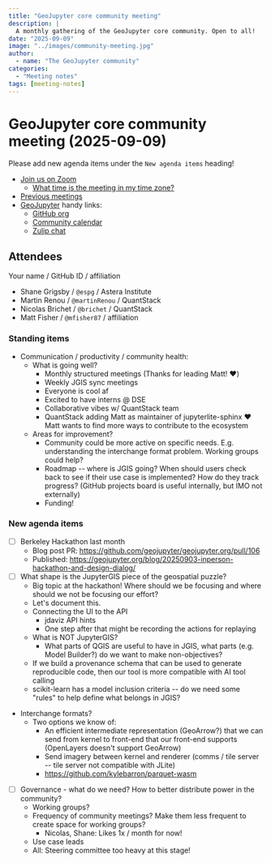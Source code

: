 ```yaml
---
title: "GeoJupyter core community meeting"
description: |
  A monthly gathering of the GeoJupyter core community. Open to all!
date: "2025-09-09"
image: "../images/community-meeting.jpg"
author:
  - name: "The GeoJupyter community"
categories:
  - "Meeting notes"
tags: [meeting-notes]
---
```


# GeoJupyter core community meeting (2025-09-09)

Please add new agenda items under the `New agenda items` heading!

- [Join us on Zoom](https://berkeley.zoom.us/j/99659397059?pwd=519zZJlcAa1TCyJWRYyYbaYDfuaXNo.1)
  - [What time is the meeting in my time zone?](https://dateful.com/convert/utc?t=3pm)
- [Previous meetings](https://compass.geojupyter.org/meeting-notes/)
- [GeoJupyter](https://geojupyter.org) handy links:
  - [GitHub org](https://github.com/geojupyter)
  - [Community calendar](https://geojupyter.org/calendar.html)
  - [Zulip chat](https://jupyter.zulipchat.com/#narrow/channel/471314-geojupyter)


## Attendees

Your name / GitHub ID / affiliation

* Shane Grigsby / `@espg` / Astera Institute
* Martin Renou / `@martinRenou` / QuantStack
* Nicolas Brichet / `@brichet` / QuantStack
* Matt Fisher / `@mfisher87` / affiliation


### Standing items

- Communication / productivity / community health:
    - What is going well?
        - Monthly structured meetings (Thanks for leading Matt! :heart:)
        - Weekly JGIS sync meetings
        - Everyone is cool af
        - Excited to have interns @ DSE
        - Collaborative vibes w/ QuantStack team
        - QuantStack adding Matt as maintainer of jupyterlite-sphinx :heart: Matt wants to find more ways to contribute to the ecosystem
    - Areas for improvement?
        - Community could be more active on specific needs. E.g. understanding the interchange format problem. Working groups could help?
        - Roadmap -- where is JGIS going? When should users check back to see if their use case is implemented? How do they track progress? (GitHub projects board is useful internally, but IMO not externally)
        - Funding!


### New agenda items

- [ ] Berkeley Hackathon last month
  - Blog post PR: https://github.com/geojupyter/geojupyter.org/pull/106
  - Published: https://geojupyter.org/blog/20250903-inperson-hackathon-and-design-dialog/
- [ ] What shape is the JupyterGIS piece of the geospatial puzzle?
  - Big topic at the hackathon! Where should we be focusing and where should we not be focusing our effort?
  - Let's document this.
  - Connecting the UI to the API
    - jdaviz API hints
    - One step after that might be recording the actions for replaying
  - What is NOT JupyterGIS?
    - What parts of QGIS are useful to have in JGIS, what parts (e.g. Model Builder?) do we want to make non-objectives?
  - If we build a provenance schema that can be used to generate reproducible code, then our tool is more compatible with AI tool calling
  - scikit-learn has a model inclusion criteria -- do we need some "rules" to help define what belongs in JGIS?
- Interchange formats?
    - Two options we know of:
        - An efficient intermediate representation (GeoArrow?) that we can send from kernel to front-end that our front-end supports (OpenLayers doesn't support GeoArrow)
        - Send imagery between kernel and renderer (comms / tile server -- tile server not compatible with JLite)
      - https://github.com/kylebarron/parquet-wasm
- [ ] Governance - what do we need? How to better distribute power in the community?
  - Working groups?
  - Frequency of community meetings? Make them less frequent to create space for working groups?
      - Nicolas, Shane: Likes 1x / month for now!
  - Use case leads
  - All: Steering committee too heavy at this stage!

